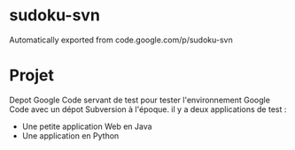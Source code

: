 # sudoku-svn
Automatically exported from code.google.com/p/sudoku-svn

# Projet
Depot Google Code servant de test pour tester l'environnement Google Code avec un dépot Subversion à l'époque.
il y a deux applications de test :
* Une petite application Web en Java
* Une application en Python
